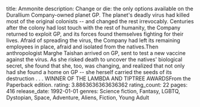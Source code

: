 title: Ammonite
description: Change or die: the only options available on the Durallium Company-owned planet GP. The planet's deadly virus had killed most of the original colonists -- and changed the rest irrevocably. Centuries after the colony had lost touch with the rest of humanity, the Company returned to exploit GP, and its forces found themselves fighting for their lives. Afraid of spreading the virus, the Company had left its remaining employees in place, afraid and isolated from the natives.Then anthropologist Marghe Taishan arrived on GP, sent to test a new vaccine against the virus. As she risked death to uncover the natives' biological secret, she found that she, too, was changing, and realized that not only had she found a home on GP -- she herself carried the seeds of its destruction . . . WINNER OF THE LAMBDA AND TIPTREE AWARDSFrom the Paperback edition.
rating: 3.8863636363636362
rating_count: 22
pages: 416
release_date: 1992-01-01
genres: Science fiction, Fantasy, LGBTQ, Dystopian, Space, Adventure, Aliens, Fiction, Young Adult
